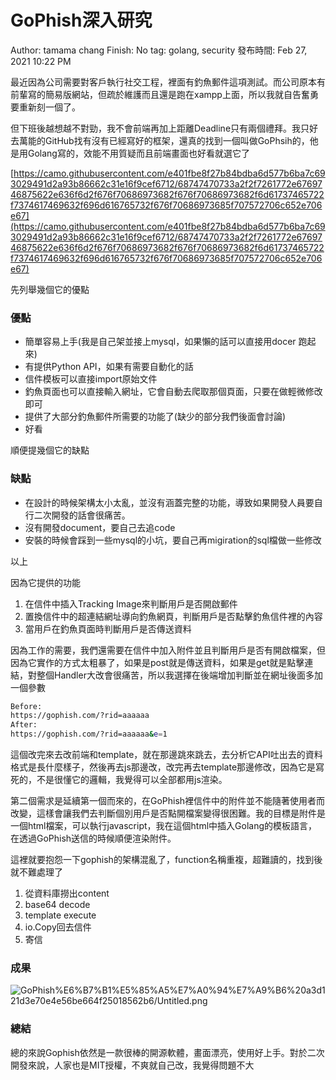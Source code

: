 # GoPhish深入研究

Author: tamama chang
Finish: No
tag: golang, security
發布時間: Feb 27, 2021 10:22 PM

最近因為公司需要對客戶執行社交工程，裡面有釣魚郵件這項測試。而公司原本有前輩寫的簡易版網站，但疏於維護而且還是跑在xampp上面，所以我就自告奮勇要重新刻一個了。

但下班後越想越不對勁，我不會前端再加上距離Deadline只有兩個禮拜。我只好去萬能的GitHub找有沒有已經寫好的框架，還真的找到一個叫做GoPhsih的，他是用Golang寫的，效能不用質疑而且前端畫面也好看就選它了

[https://camo.githubusercontent.com/e401fbe8f27b84bdba6d577b6ba7c693029491d2a93b86662c31e16f9cef6712/68747470733a2f2f7261772e6769746875622e636f6d2f676f70686973682f676f70686973682f6d61737465722f7374617469632f696d616765732f676f70686973685f707572706c652e706e67](https://camo.githubusercontent.com/e401fbe8f27b84bdba6d577b6ba7c693029491d2a93b86662c31e16f9cef6712/68747470733a2f2f7261772e6769746875622e636f6d2f676f70686973682f676f70686973682f6d61737465722f7374617469632f696d616765732f676f70686973685f707572706c652e706e67)

先列舉幾個它的優點

### 優點

- 簡單容易上手(我是自己架並接上mysql，如果懶的話可以直接用docer 跑起來)
- 有提供Python API，如果有需要自動化的話
- 信件模板可以直接import原始文件
- 釣魚頁面也可以直接輸入網址，它會自動去爬取那個頁面，只要在做輕微修改即可
- 提供了大部分釣魚郵件所需要的功能了(缺少的部分我們後面會討論)
- 好看

順便提幾個它的缺點

### 缺點

- 在設計的時候架構太小太亂，並沒有涵蓋完整的功能，導致如果開發人員要自行二次開發的話會很痛苦。
- 沒有開發document，要自己去追code
- 安裝的時候會踩到一些mysql的小坑，要自己再migiration的sql檔做一些修改

以上

因為它提供的功能

1. 在信件中插入Tracking Image來判斷用戶是否開啟郵件
2. 置換信件中的超連結網址導向釣魚網頁，判斷用戶是否點擊釣魚信件裡的內容
3. 當用戶在釣魚頁面時判斷用戶是否傳送資料

因為工作的需要，我們還需要在信件中加入附件並且判斷用戶是否有開啟檔案，但因為它實作的方式太粗暴了，如果是post就是傳送資料，如果是get就是點擊連結，對整個Handler大改會很痛苦，所以我選擇在後端增加判斷並在網址後面多加一個參數

```bash
Before:
https://gophish.com/?rid=aaaaaa
After:
https://gophish.com/?rid=aaaaaa&e=1
```

這個改完來去改前端和template，就在那邊跳來跳去，去分析它API吐出去的資料格式是長什麼樣子，然後再去js那邊改，改完再去template那邊修改，因為它是寫死的，不是很懂它的邏輯，我覺得可以全部都用js渲染。

第二個需求是延續第一個而來的，在GoPhish裡信件中的附件並不能隨著使用者而改變，這樣會讓我們去判斷個別用戶是否點開檔案變得很困難。我的目標是附件是一個html檔案，可以執行javascript，我在這個html中插入Golang的模板語言，在透過GoPhish送信的時候順便渲染附件。

這裡就要抱怨一下gophish的架構混亂了，function名稱重複，超難讀的，找到後就不難處理了

1. 從資料庫撈出content
2. base64 decode
3. template execute
4. io.Copy回去信件
5. 寄信

### 成果

![GoPhish%E6%B7%B1%E5%85%A5%E7%A0%94%E7%A9%B6%20a3d121d3e70e4e56be664f25018562b6/Untitled.png](GoPhish%E6%B7%B1%E5%85%A5%E7%A0%94%E7%A9%B6%20a3d121d3e70e4e56be664f25018562b6/Untitled.png)

### 總結

總的來說Gophish依然是一款很棒的開源軟體，畫面漂亮，使用好上手。對於二次開發來說，人家也是MIT授權，不爽就自己改，我覺得問題不大
